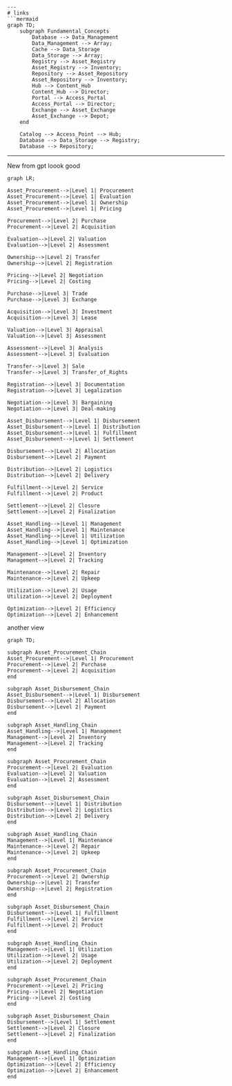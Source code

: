 
```

---
# links
```mermaid
graph TD;
    subgraph Fundamental_Concepts
        Database --> Data_Management
        Data_Management --> Array;
        Cache --> Data_Storage
        Data_Storage --> Array;
        Registry --> Asset_Registry
        Asset_Registry --> Inventory;
        Repository --> Asset_Repository
        Asset_Repository --> Inventory;
        Hub --> Content_Hub
        Content_Hub --> Director;
        Portal --> Access_Portal
        Access_Portal --> Director;
        Exchange --> Asset_Exchange
        Asset_Exchange --> Depot;
    end

    Catalog --> Access_Point --> Hub;
    Database --> Data_Storage --> Registry;
    Database --> Repository;

```
---

New from gpt loook good
```mermaid 
graph LR;

Asset_Procurement-->|Level 1| Procurement
Asset_Procurement-->|Level 1| Evaluation
Asset_Procurement-->|Level 1| Ownership
Asset_Procurement-->|Level 1| Pricing

Procurement-->|Level 2| Purchase
Procurement-->|Level 2| Acquisition

Evaluation-->|Level 2| Valuation
Evaluation-->|Level 2| Assessment

Ownership-->|Level 2| Transfer
Ownership-->|Level 2| Registration

Pricing-->|Level 2| Negotiation
Pricing-->|Level 2| Costing

Purchase-->|Level 3| Trade
Purchase-->|Level 3| Exchange

Acquisition-->|Level 3| Investment
Acquisition-->|Level 3| Lease

Valuation-->|Level 3| Appraisal
Valuation-->|Level 3| Assessment

Assessment-->|Level 3| Analysis
Assessment-->|Level 3| Evaluation

Transfer-->|Level 3| Sale
Transfer-->|Level 3| Transfer_of_Rights

Registration-->|Level 3| Documentation
Registration-->|Level 3| Legalization

Negotiation-->|Level 3| Bargaining
Negotiation-->|Level 3| Deal-making

Asset_Disbursement-->|Level 1| Disbursement
Asset_Disbursement-->|Level 1| Distribution
Asset_Disbursement-->|Level 1| Fulfillment
Asset_Disbursement-->|Level 1| Settlement

Disbursement-->|Level 2| Allocation
Disbursement-->|Level 2| Payment

Distribution-->|Level 2| Logistics
Distribution-->|Level 2| Delivery

Fulfillment-->|Level 2| Service
Fulfillment-->|Level 2| Product

Settlement-->|Level 2| Closure
Settlement-->|Level 2| Finalization

Asset_Handling-->|Level 1| Management
Asset_Handling-->|Level 1| Maintenance
Asset_Handling-->|Level 1| Utilization
Asset_Handling-->|Level 1| Optimization

Management-->|Level 2| Inventory
Management-->|Level 2| Tracking

Maintenance-->|Level 2| Repair
Maintenance-->|Level 2| Upkeep

Utilization-->|Level 2| Usage
Utilization-->|Level 2| Deployment

Optimization-->|Level 2| Efficiency
Optimization-->|Level 2| Enhancement
```

another view
```mermaid
graph TD;

subgraph Asset_Procurement_Chain
Asset_Procurement-->|Level 1| Procurement
Procurement-->|Level 2| Purchase
Procurement-->|Level 2| Acquisition
end

subgraph Asset_Disbursement_Chain
Asset_Disbursement-->|Level 1| Disbursement
Disbursement-->|Level 2| Allocation
Disbursement-->|Level 2| Payment
end

subgraph Asset_Handling_Chain
Asset_Handling-->|Level 1| Management
Management-->|Level 2| Inventory
Management-->|Level 2| Tracking
end

subgraph Asset_Procurement_Chain
Procurement-->|Level 2| Evaluation
Evaluation-->|Level 2| Valuation
Evaluation-->|Level 2| Assessment
end

subgraph Asset_Disbursement_Chain
Disbursement-->|Level 1| Distribution
Distribution-->|Level 2| Logistics
Distribution-->|Level 2| Delivery
end

subgraph Asset_Handling_Chain
Management-->|Level 1| Maintenance
Maintenance-->|Level 2| Repair
Maintenance-->|Level 2| Upkeep
end

subgraph Asset_Procurement_Chain
Procurement-->|Level 2| Ownership
Ownership-->|Level 2| Transfer
Ownership-->|Level 2| Registration
end

subgraph Asset_Disbursement_Chain
Disbursement-->|Level 1| Fulfillment
Fulfillment-->|Level 2| Service
Fulfillment-->|Level 2| Product
end

subgraph Asset_Handling_Chain
Management-->|Level 1| Utilization
Utilization-->|Level 2| Usage
Utilization-->|Level 2| Deployment
end

subgraph Asset_Procurement_Chain
Procurement-->|Level 2| Pricing
Pricing-->|Level 2| Negotiation
Pricing-->|Level 2| Costing
end

subgraph Asset_Disbursement_Chain
Disbursement-->|Level 1| Settlement
Settlement-->|Level 2| Closure
Settlement-->|Level 2| Finalization
end

subgraph Asset_Handling_Chain
Management-->|Level 1| Optimization
Optimization-->|Level 2| Efficiency
Optimization-->|Level 2| Enhancement
end

```